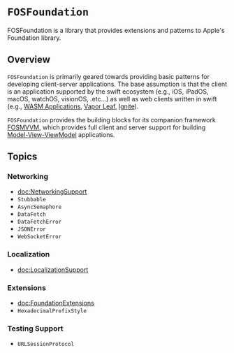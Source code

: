 # ``FOSFoundation``

FOSFoundation is a library that provides extensions and patterns to Apple's Foundation library.

## Overview

``FOSFoundation`` is primarily geared towards providing basic patterns for developing client-server applications.  The base assumption is that the client is an application supported by the swift ecosystem (e.g., iOS, iPadOS, macOS, watchOS, visionOS, .etc...) as well as web clients written in swift (e.g., [WASM Applications](https://swiftwasm.org/), [Vapor Leaf](https://docs.vapor.codes/leaf/getting-started/), [Ignite](https://github.com/twostraws/Ignite)).

``FOSFoundation`` provides the building blocks for its companion framework [FOSMVVM](https://swiftpackageindex.com/foscomputerservices/FOSUtilities/main/documentation/fosmvvm), which provides full client and server support for building [Model-View-ViewModel](https://w.wiki/4T5B) applications.

## Topics

### Networking

- <doc:NetworkingSupport>
- ``Stubbable``
- ``AsyncSemaphore``
- ``DataFetch``
- ``DataFetchError``
- ``JSONError``
- ``WebSocketError``

### Localization

- <doc:LocalizationSupport>

### Extensions

- <doc:FoundationExtensions>
- ``HexadecimalPrefixStyle``

### Testing Support

- ``URLSessionProtocol``

